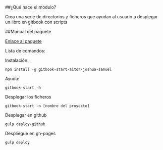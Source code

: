 ##¿Qué hace el módulo?

Crea una serie de directorios y ficheros que ayudan al usuario a desplegar un libro en gitbook con scripts


##Manual del paquete

[Enlace al paquete](https://www.npmjs.com/package/gitbook-start-iaas-aitor-joshua-samuel)

Lista de comandos:

Instalación:

```shell
npm install -g gitbook-start-aitor-joshua-samuel
```

Ayuda:

```shell
gitbook-start -h
```

Desplegar los ficheros

```shell
gitbook-start -n [nombre del proyecto]
```

Desplegar en github

```shell
gulp deploy-github
```

Despliegue en gh-pages

```shell
gulp deploy
```
